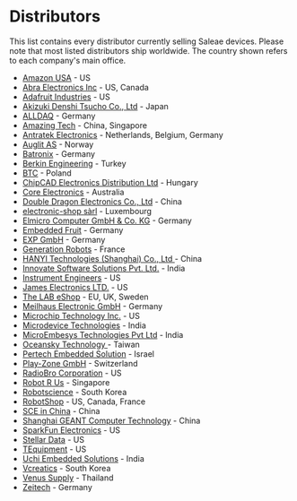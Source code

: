 # Distributors

This list contains every distributor currently selling Saleae devices. Please note that most listed distributors ship worldwide. The country shown refers to each company's main office.

* [Amazon USA](https://www.amazon.com/Logic-Black-Saleae-8-Channel-Analyzer/dp/B0749G85W2/ref=sr_1_1?s=hi&ie=UTF8&qid=1516658879&sr=1-1&keywords=saleae) - US
* [Abra Electronics Inc](https://abra-electronics.com/?subcats=Y&pcode_from_q=Y&pshort=Y&pfull=Y&pname=Y&pkeywords=Y&search_performed=Y&q=saleae&dispatch=products.search) - US, Canada
* [Adafruit Industries](https://www.adafruit.com/?q=Saleae&) - US
* [Akizuki Denshi Tsucho Co., Ltd](http://akizukidenshi.com/catalog/goods/search.aspx?search=x&keyword=saleae&image=%8C%9F%8D%F5) - Japan
* [ALLDAQ](https://shop.alldaq.com/Messinstrumente-Netzgeraete/Logic-Analyzer-von-Saleae:::83_3250.html) - Germany
* [Amazing Tech](http://amazingtech.com.cn/cn/index.php) - China, Singapore
* [Antratek Electronics](https://www.antratek.com/catalogsearch/result/?q=saleae) - Netherlands, Belgium, Germany
* [Auglit AS](https://www.adroit.no/logikk-analysatorer.html) - Norway
* [Batronix](http://www.batronix.com/shop/logic-analyzer/Saleae.html) - Germany
* [Berkin Engineering](http://berkinengineering.com/urunler) - Turkey
* [BTC](https://kamami.pl/22_saleae) - Poland
* [ChipCAD Electronics Distribution Ltd](https://www.chipcad.hu/saleae) - Hungary
* [Core Electronics](http://core-electronics.com.au/search/?q=saleae) - Australia
* [Double Dragon Electronics Co., Ltd](http://www.sl.com.cn/) - China
* [electronic-shop sàrl](https://www.electronic-shop.lu/EN/search?q=saleae) - Luxembourg
* [Elmicro Computer GmbH & Co. KG](http://elmicro.com/de/saleae-logic.html) - Germany
* [Embedded Fruit](http://www.embeddedfruit.de/SaleaeProdukte) - Germany
* [EXP GmbH](https://www.exp-tech.de/saleae/) - Germany
* [Generation Robots](https://www.generationrobots.com/en/83_saleae) - France
* [HANYI Technologies \(Shanghai\) Co., Ltd ](http://www.han-yi-tech.com/product/129.html) - China
* [Innovate Software Solutions Pvt. Ltd.](http://innovatesolutions.net/shop/logic-4/) - India
* [Instrument Engineers](http://instrumentengineers.com/logicanalyzers.aspx) - US
* [James Electronics LTD.](http://www.jameco.com/webapp/wcs/stores/servlet/StoreCatalogDrillDownView?langId=-1&storeId=10001&catalogId=10001&freeText=saleae&search_type=jamecoall) - US
* [The LAB eShop](https://thelabeshop.com/collections/saleae/Product) - EU, UK, Sweden
* [Meilhaus Electronic GmbH](https://www.meilhaus.de/infos/saleae/) - Germany
* [Microchip Technology Inc.](http://www.microchipdirect.com/searchparts.aspx?q=saleae&resperpage=10) - US
* [Microdevice Technologies](https://www.microdevice.in/products) - India
* [MicroEmbesys Technologies Pvt Ltd](http://microembesys.com/logic-analyzer/) - India
* [Oceansky Technology ](http://oceansky-technology.com/commerce/product_info.php?products_id=14861&sid=abf33532e1f39dee3759e0f997ad9779) - Taiwan
* [Pertech Embedded Solution](http://www.pertech.co.il/saleae/) - Israel
* [Play-Zone GmbH](http://www.play-zone.ch/en/catalogsearch/result/?q=saleae&x=0&y=0) - Switzerland
* [RadioBro Corporation](http://www.radiobro.com/development-tools/) - US
* [Robot R Us](https://www.robot-r-us.com/) - Singapore
* [Robotscience](http://www.robotscience.kr/goods/search?search_text=saleae&x=0&y=0) - South Korea
* [RobotShop](http://www.robotshop.com/en/catalogsearch/result/index/?general_brand=Saleae&q=saleae) - US, Canada, France
* [SCE in China](http://www.scedg.com/) - China
* [Shanghai GEANT Computer Technology](http://www.geant.com.cn/brandshow?id=219) - China
* [SparkFun Electronics](https://www.sparkfun.com/search/results?term=saleae) - US
* [Stellar Data](http://stellardata.com/) - US
* [TEquipment](http://www.tequipment.net/search/?F_Keyword=saleae) - US
* [Uchi Embedded Solutions](http://uchiembedded.co.in/index.html) - India
* [Vcreatics](http://www.vctec.co.kr/product/search.html?banner_action=&keyword=saleae) - South Korea
* [Venus Supply](http://www.thaieasyelec.com/products/tools-instruments.html) - Thailand
* [Zeitech](http://www.zeitech.de/navi.php?suchausdruck=saleae&JTLSHOP=g8lkc975vlv09krapogli19am3) - Germany



